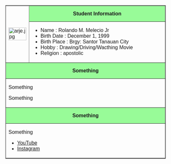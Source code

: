 <!DOCTYPE html>
<html>
<head>
    <title>Title</title>
</head>
<body style="font-family:Arial;">
    <center>
    <table width="700px" border="1">
        <tr>
            <td rowspan="2">
                <img src="arje.jpg"alt="arje.jpg" width="100%">
            </td>
            <th width="500px" height="50px" bgcolor="PaleGreen">Student Information</th>
        </tr>
        <tr>
            <td>
                <ul>
                    <li>Name : Rolando M. Melecio Jr</li>
                    <li>Birth Date : December 1, 1999</li>
                    <li>Birth Place : Brgy: Santor Tanauan City</li>
                    <li>Hobby : Drawing/Driving/Wacthing Movie</li>
                    <li>Religion : apostolic</li>
                </ul>
            </td>
        </tr>
        <tr>
            <th colspan="2" height="50px" bgcolor="PaleGreen">Something</th>
        </tr>
        <tr>
            <td colspan="2">
                <p>Something</p>
                <p>Something</p>
            </td>
        </tr>
        <tr>
            <th colspan="2" height="50px" bgcolor="PaleGreen">Something</th>
        </tr>
        <tr>
            <td colspan="2">
                <p>Something</p>
                <ul>
                    <li><a href="https://www.youtube.com">YouTube</a></li>
                    <li><a href="https://www.instagram.com">Instagram</a></li>
                </ul>
            </td>
        </tr>
    </table>
    </center>
</body>
</html>
